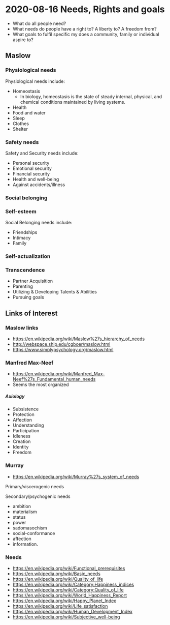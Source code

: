 # 2020-08-16 Needs, Rights and goals

* What do all people need?
* What needs do people have a right to? A liberty to? A freedom from?
* What goals to fulfil specific my does a community, family or individual aspire to?


## Maslow


### Physiological needs

Physiological needs include:

* Homeostasis
	* In biology, homeostasis is the state of steady internal, physical, and chemical conditions maintained by living systems.
* Health
* Food and water
* Sleep
* Clothes
* Shelter

### Safety needs

Safety and Security needs include:

* Personal security
* Emotional security
* Financial security
* Health and well-being
* Against accidents/illness

### Social belonging


### Self-esteem

Social Belonging needs include:

* Friendships
* Intimacy
* Family

### Self-actualization


### Transcendence

* Partner Acquisition
* Parenting
* Utilizing & Developing Talents & Abilities
* Pursuing goals


## Links of Interest

### Maslow links

* https://en.wikipedia.org/wiki/Maslow%27s_hierarchy_of_needs
* http://webspace.ship.edu/cgboer/maslow.html
* https://www.simplypsychology.org/maslow.html

### Manfred Max-Neef

* https://en.wikipedia.org/wiki/Manfred_Max-Neef%27s_Fundamental_human_needs
* Seems the most organized


##### Axiology

* Subsistence
* Protection
* Affection
* Understanding
* Participation
* Idleness
* Creation
* Identity
* Freedom


### Murray

* https://en.wikipedia.org/wiki/Murray%27s_system_of_needs

Primary/viscerogenic needs

Secondary/psychogenic needs

* ambition
 * materialism
 * status
 * power
 * sadomasochism
 * social-conformance
 * affection
 * information.


### Needs

* https://en.wikipedia.org/wiki/Functional_prerequisites
* https://en.wikipedia.org/wiki/Basic_needs
* https://en.wikipedia.org/wiki/Quality_of_life
* https://en.wikipedia.org/wiki/Category:Happiness_indices
* https://en.wikipedia.org/wiki/Category:Quality_of_life
* https://en.wikipedia.org/wiki/World_Happiness_Report
* https://en.wikipedia.org/wiki/Happy_Planet_Index
* https://en.wikipedia.org/wiki/Life_satisfaction
* https://en.wikipedia.org/wiki/Human_Development_Index
* https://en.wikipedia.org/wiki/Subjective_well-being